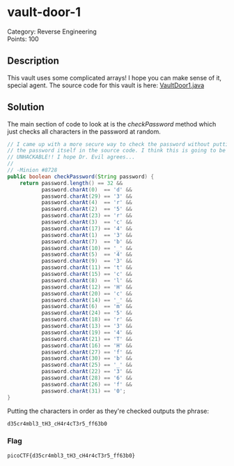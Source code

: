 # vault-door-1
Category: Reverse Engineering\
Points: 100

## Description
This vault uses some complicated arrays! I hope you can make sense of it, special agent. The source code for this vault is here: [VaultDoor1.java](https://jupiter.challenges.picoctf.org/static/29b91e638ccbd76aaa8c0462d1c64d8d/VaultDoor1.java)

## Solution
The main section of code to look at is the *checkPassword* method which just checks all characters in the password at random.
```Java
// I came up with a more secure way to check the password without putting
// the password itself in the source code. I think this is going to be
// UNHACKABLE!! I hope Dr. Evil agrees...
//
// -Minion #8728
public boolean checkPassword(String password) {
    return password.length() == 32 &&
           password.charAt(0)  == 'd' &&
           password.charAt(29) == '3' &&
           password.charAt(4)  == 'r' &&
           password.charAt(2)  == '5' &&
           password.charAt(23) == 'r' &&
           password.charAt(3)  == 'c' &&
           password.charAt(17) == '4' &&
           password.charAt(1)  == '3' &&
           password.charAt(7)  == 'b' &&
           password.charAt(10) == '_' &&
           password.charAt(5)  == '4' &&
           password.charAt(9)  == '3' &&
           password.charAt(11) == 't' &&
           password.charAt(15) == 'c' &&
           password.charAt(8)  == 'l' &&
           password.charAt(12) == 'H' &&
           password.charAt(20) == 'c' &&
           password.charAt(14) == '_' &&
           password.charAt(6)  == 'm' &&
           password.charAt(24) == '5' &&
           password.charAt(18) == 'r' &&
           password.charAt(13) == '3' &&
           password.charAt(19) == '4' &&
           password.charAt(21) == 'T' &&
           password.charAt(16) == 'H' &&
           password.charAt(27) == 'f' &&
           password.charAt(30) == 'b' &&
           password.charAt(25) == '_' &&
           password.charAt(22) == '3' &&
           password.charAt(28) == '6' &&
           password.charAt(26) == 'f' &&
           password.charAt(31) == '0';
}
```

Putting the characters in order as they're checked outputs the phrase:
```
d35cr4mbl3_tH3_cH4r4cT3r5_ff63b0
```

### Flag
```
picoCTF{d35cr4mbl3_tH3_cH4r4cT3r5_ff63b0}
```